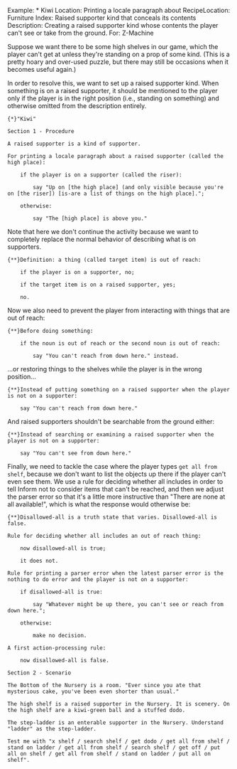 Example: * Kiwi
Location: Printing a locale paragraph about
RecipeLocation: Furniture
Index: Raised supporter kind that conceals its contents
Description: Creating a raised supporter kind whose contents the player can't see or take from the ground.
For: Z-Machine

  
Suppose we want there to be some high shelves in our game, which the player can't get at unless they're standing on a prop of some kind. (This is a pretty hoary and over-used puzzle, but there may still be occasions when it becomes useful again.)

  
In order to resolve this, we want to set up a raised supporter kind. When something is on a raised supporter, it should be mentioned to the player only if the player is in the right position (i.e., standing on something) and otherwise omitted from the description entirely.

  

``` inform7
{*}"Kiwi"

Section 1 - Procedure

A raised supporter is a kind of supporter.

For printing a locale paragraph about a raised supporter (called the high place):

	if the player is on a supporter (called the riser):

		say "Up on [the high place] (and only visible because you're on [the riser]) [is-are a list of things on the high place].";

	otherwise:

		say "The [high place] is above you."
```

  
Note that here we don't continue the activity because we want to completely replace the normal behavior of describing what is on supporters.

  

``` inform7
{**}Definition: a thing (called target item) is out of reach:

	if the player is on a supporter, no;

	if the target item is on a raised supporter, yes;

	no.
```

  
Now we also need to prevent the player from interacting with things that are out of reach:

  

``` inform7
{**}Before doing something:

	if the noun is out of reach or the second noun is out of reach:

		say "You can't reach from down here." instead.
```

  
...or restoring things to the shelves while the player is in the wrong position...

  

``` inform7
{**}Instead of putting something on a raised supporter when the player is not on a supporter:

	say "You can't reach from down here."
```

  
And raised supporters shouldn't be searchable from the ground either:

  

``` inform7
{**}Instead of searching or examining a raised supporter when the player is not on a supporter:

	say "You can't see from down here."
```

  
Finally, we need to tackle the case where the player types ``get all from shelf``, because we don't want to list the objects up there if the player can't even see them. We use a rule for deciding whether all includes in order to tell Inform not to consider items that can't be reached, and then we adjust the parser error so that it's a little more instructive than "There are none at all available!", which is what the response would otherwise be:

  

``` inform7
{**}Disallowed-all is a truth state that varies. Disallowed-all is false.

Rule for deciding whether all includes an out of reach thing:

	now disallowed-all is true;

	it does not.

Rule for printing a parser error when the latest parser error is the nothing to do error and the player is not on a supporter:

	if disallowed-all is true:

		say "Whatever might be up there, you can't see or reach from down here.";

	otherwise:

		make no decision.

A first action-processing rule:

	now disallowed-all is false.

Section 2 - Scenario

The Bottom of the Nursery is a room. "Ever since you ate that mysterious cake, you've been even shorter than usual."

The high shelf is a raised supporter in the Nursery. It is scenery. On the high shelf are a kiwi-green ball and a stuffed dodo.

The step-ladder is an enterable supporter in the Nursery. Understand "ladder" as the step-ladder.

Test me with "x shelf / search shelf / get dodo / get all from shelf / stand on ladder / get all from shelf / search shelf / get off / put all on shelf / get all from shelf / stand on ladder / put all on shelf".
```

